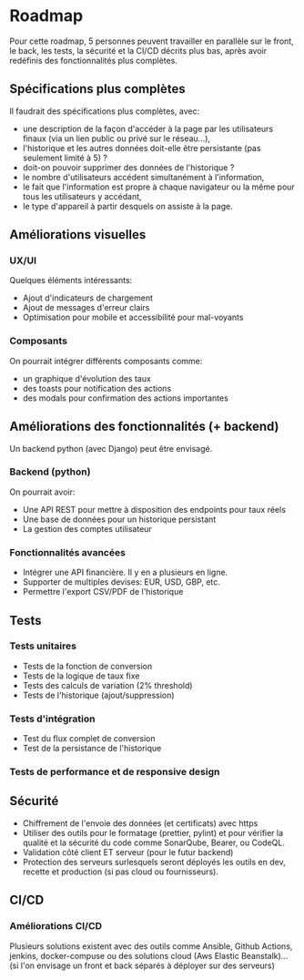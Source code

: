 # Roadmap

Pour cette roadmap, 5 personnes peuvent travailler en parallèle sur le front, le back, les tests, la sécurité et la CI/CD décrits plus bas, après avoir redéfinis des fonctionnalités plus complètes.

## Spécifications plus complètes 
Il faudrait des spécifications plus complètes, avec:
- une description de la façon d'accéder à la page par les utilisateurs finaux (via un lien public ou privé sur le réseau...), 
- l'historique et les autres données doit-elle être persistante (pas seulement limité à 5) ?
- doit-on pouvoir supprimer des données de l'historique ?
- le nombre d'utilisateurs accédent simultanément à l'information, 
- le fait que l'information est propre à chaque navigateur ou la même pour tous les utilisateurs y accédant,
- le type d'appareil à partir desquels on assiste à la page.

## Améliorations visuelles

### UX/UI
Quelques éléments intéressants:
- Ajout d'indicateurs de chargement
- Ajout de messages d'erreur clairs
- Optimisation pour mobile et accessibilité pour mal-voyants

### Composants
On pourrait intégrer différents composants comme:
- un graphique d'évolution des taux
- des toasts pour notification des actions
- des modals pour confirmation des actions importantes

## Améliorations des fonctionnalités (+ backend)

Un backend python (avec Django) peut être envisagé.

### Backend (python)
On pourrait avoir:
- Une API REST pour mettre à disposition des endpoints pour taux réels
- Une base de données pour un historique persistant
- La gestion des comptes utilisateur

### Fonctionnalités avancées
- Intégrer une API financière. Il y en a plusieurs en ligne.
- Supporter de multiples devises: EUR, USD, GBP, etc.
- Permettre l'export CSV/PDF de l'historique

## Tests

### Tests unitaires
- Tests de la fonction de conversion
- Tests de la logique de taux fixe
- Tests des calculs de variation (2% threshold)
- Tests de l'historique (ajout/suppression)

### Tests d'intégration
- Test du flux complet de conversion
- Test de la persistance de l'historique

### Tests de performance et de responsive design


## Sécurité
- Chiffrement de l'envoie des données (et certificats) avec https
- Utiliser des outils pour le formatage (prettier, pylint) et pour vérifier la qualité et la sécurité du code comme SonarQube, Bearer, ou CodeQL.
- Validation côté client ET serveur (pour le futur backend)
- Protection des serveurs surlesquels seront déployés les outils en dev, recette et production (si pas cloud ou fournisseurs).


## CI/CD

### Améliorations CI/CD

Plusieurs solutions existent avec des outils comme Ansible, Github Actions, jenkins, docker-compuse ou des solutions cloud (Aws Elastic Beanstalk)... (si l'on envisage un front et back séparés à déployer sur des serveurs)
